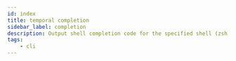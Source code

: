 ```yaml
---
id: index
title: temporal completion
sidebar_label: completion
description: Output shell completion code for the specified shell (zsh, bash).
tags:
	- cli
---
```



